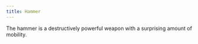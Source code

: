 ```yaml
---
title: Hammer
---
```


The hammer is a destructively powerful weapon with a surprising amount of mobility.
